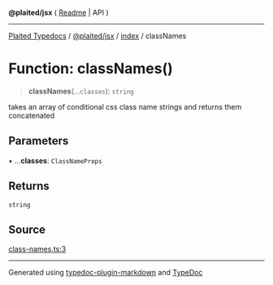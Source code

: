 **@plaited/jsx** ( [Readme](../../README.md) \| API )

***

[Plaited Typedocs](../../../../modules.md) / [@plaited/jsx](../../modules.md) / [index](../README.md) / classNames

# Function: classNames()

> **classNames**(...`classes`): `string`

takes an array of conditional css class name strings and returns them concatenated

## Parameters

▪ ...**classes**: `ClassNameProps`

## Returns

`string`

## Source

[class-names.ts:3](https://github.com/plaited/plaited/blob/d85458a/libs/jsx/src/class-names.ts#L3)

***

Generated using [typedoc-plugin-markdown](https://www.npmjs.com/package/typedoc-plugin-markdown) and [TypeDoc](https://typedoc.org/)
